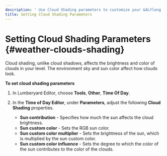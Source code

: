 ```yaml
---
description: ' Use Cloud Shading parameters to customize your &ALYlong; cloud effects. '
title: Setting Cloud Shading Parameters
---
```

# Setting Cloud Shading Parameters {#weather-clouds-shading}

Cloud shading, unlike cloud shadows, affects the brightness and color of clouds in your level\. The environment sky and sun color affect how clouds look\.

**To set cloud shading parameters**

1. In Lumberyard Editor, choose **Tools**, **Other**, **Time Of Day**\.

1. In the **Time of Day Editor**, under **Parameters**, adjust the following **Cloud Shading** properties\.
   + **Sun contribution** - Specifies how much the sun affects the cloud brightness\.
   + **Sun custom color** - Sets the RGB sun color\.
   + **Sun custom color multiplier** - Sets the brightness of the sun, which is multiplied by the sun custom color\.
   + **Sun custom color influence** - Sets the degree to which the color of the sun contributes to the color of the clouds\.